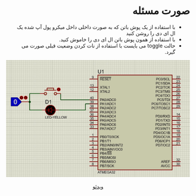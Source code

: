 <div dir="rtl"> 

# صورت مسئله

- با استفاده از یک پوش باتن که به صورت داخلی داخل میکرو پول آپ شده یک ال ای دی را روشن کنید
- با استفاده از همون پوش باتن ال ای دی را خاموش کنید.
- حالت toggle  می بایست با استفاده از نات کردن وضعیت قبلی صورت می گیرد.

![image](./LED_Button_toggle.jpg)
<div align="center"><a href="./LED_Button_toggle.mp4" > ویدئو </div>





</div>